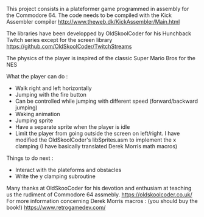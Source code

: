This project consists in a plateformer game programmed in assembly for the Commodore 64.
The code needs to be compiled with the Kick Assembler compiler http://www.theweb.dk/KickAssembler/Main.html

The libraries have been developped by OldSkoolCoder for his Hunchback Twitch series except for the screen library
https://github.com/OldSkoolCoder/TwitchStreams

The physics of the player is inspired of the classic Super Mario Bros for the NES

What the player can do :
- Walk right and left horizontally
- Jumping with the fire button
- Can be controlled while jumping with different speed (forward/backward jumping)
- Waking animation
- Jumping sprite
- Have a separate sprite when the player is idle
- Limit the player from going outside the screen on left/right. I have modified the OldSkoolCoder's libSprites.asm to implement the x clamping (I have basically translated Derek Morris math macros)

Things to do next :
- Interact with the plateforms and obstacles
- Write the y clamping subroutine

Many thanks at OldSkooCoder for his devotion and enthusiam at teaching us the rudiment of Commodore 64 assmebly.
https://oldskoolcoder.co.uk/
For more information concerning Derek Morris macros : (you should buy the book!)
https://www.retrogamedev.com/

